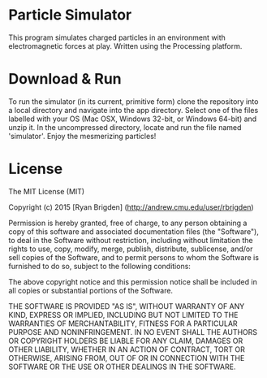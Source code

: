 # Particle Simulator
This program simulates charged particles in an environment with electromagnetic forces at play. 
Written using the Processing platform. 

# Download & Run
To run the simulator (in its current, primitive form) clone the repository into a local directory and navigate
into the app directory. Select one of the files labelled with your OS (Mac OSX, Windows 32-bit, or Windows 64-bit)
and unzip it. In the uncompressed directory, locate and run the file named 'simulator'. Enjoy the mesmerizing particles!

# License
The MIT License (MIT)
 
Copyright (c) 2015 [Ryan Brigden] (http://andrew.cmu.edu/user/rbrigden)

Permission is hereby granted, free of charge, to any person obtaining a copy
of this software and associated documentation files (the "Software"), to deal
in the Software without restriction, including without limitation the rights
to use, copy, modify, merge, publish, distribute, sublicense, and/or sell
copies of the Software, and to permit persons to whom the Software is
furnished to do so, subject to the following conditions:

The above copyright notice and this permission notice shall be included in
all copies or substantial portions of the Software.

THE SOFTWARE IS PROVIDED "AS IS", WITHOUT WARRANTY OF ANY KIND, EXPRESS OR
IMPLIED, INCLUDING BUT NOT LIMITED TO THE WARRANTIES OF MERCHANTABILITY,
FITNESS FOR A PARTICULAR PURPOSE AND NONINFRINGEMENT. IN NO EVENT SHALL THE
AUTHORS OR COPYRIGHT HOLDERS BE LIABLE FOR ANY CLAIM, DAMAGES OR OTHER
LIABILITY, WHETHER IN AN ACTION OF CONTRACT, TORT OR OTHERWISE, ARISING FROM,
OUT OF OR IN CONNECTION WITH THE SOFTWARE OR THE USE OR OTHER DEALINGS IN
THE SOFTWARE.
